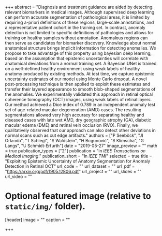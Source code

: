 +++
abstract = "Diagnosis and treatment guidance are aided by detecting relevant biomarkers in medical images. Although supervised deep learning can perform accurate segmentation of pathological areas, it is limited by requiring a-priori definitions of these regions, large-scale annotations, and a representative patient cohort in the training set. In contrast, anomaly detection is not limited to specific definitions of pathologies and allows for training on healthy samples without annotation. Anomalous regions can then serve as candidates for biomarker discovery. Knowledge about normal anatomical structure brings implicit information for detecting anomalies. We propose to take advantage of this property using bayesian deep learning, based on the assumption that epistemic uncertainties will correlate with anatomical deviations from a normal training set. A Bayesian UNet is trained on a well-defined healthy environment using weak labels of healthy anatomy produced by existing methods. At test time, we capture epistemic uncertainty estimates of our model using Monte Carlo dropout. A novel post-processing technique is then applied to exploit these estimates and transfer their layered appearance to smooth blob-shaped segmentations of the anomalies. We experimentally validated this approach in retinal optical coherence tomography (OCT) images, using weak labels of retinal layers. Our method achieved a Dice index of 0.789 in an independent anomaly test set of age-related macular degeneration (AMD) cases. The resulting segmentations allowed very high accuracy for separating healthy and diseased cases with late wet AMD, dry geographic atrophy (GA), diabetic macular edema (DME) and retinal vein occlusion (RVO). Finally, we qualitatively observed that our approach can also detect other deviations in normal scans such as cut edge artifacts."
authors = ["P Seeböck", "JI Orlando", "T Schlegl", "S Waldstein", "H Bogunović", "S Klimscha", "G Langs", "U Schmidt-Erfurth"]
date = "2019-05-27"
image_preview = ""
math = true
publication_types = ["2"]
publication = "In *IEEE Transactions on Medical Imaging*."
publication_short = "In *IEEE TMI*"
selected = true
title = "Exploiting Epistemic Uncertainty of Anatomy Segmentation for Anomaly Detection in Retinal OCT"
url_code = ""
url_dataset = ""
url_pdf = "https://arxiv.org/pdf/1905.12806.pdf"
url_project = ""
url_slides = ""
url_video = ""

# Optional featured image (relative to `static/img/` folder).
[header]
image = ""
caption = ""


+++
